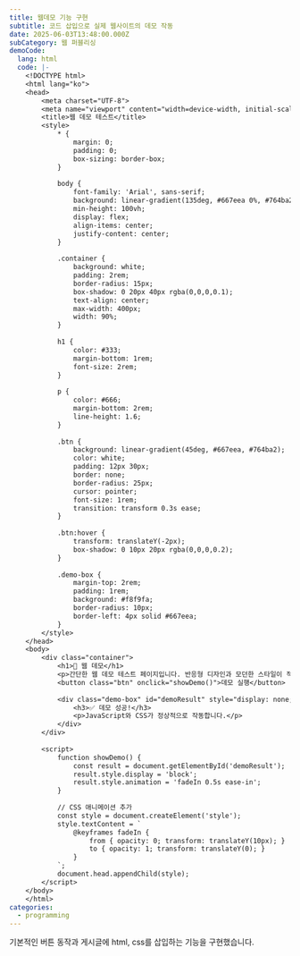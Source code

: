 ```yaml
---
title: 웹데모 기능 구현
subtitle: 코드 삽입으로 실제 웹사이트의 데모 작동
date: 2025-06-03T13:48:00.000Z
subCategory: 웹 퍼블리싱
demoCode:
  lang: html
  code: |-
    <!DOCTYPE html>
    <html lang="ko">
    <head>
        <meta charset="UTF-8">
        <meta name="viewport" content="width=device-width, initial-scale=1.0">
        <title>웹 데모 테스트</title>
        <style>
            * {
                margin: 0;
                padding: 0;
                box-sizing: border-box;
            }
            
            body {
                font-family: 'Arial', sans-serif;
                background: linear-gradient(135deg, #667eea 0%, #764ba2 100%);
                min-height: 100vh;
                display: flex;
                align-items: center;
                justify-content: center;
            }
            
            .container {
                background: white;
                padding: 2rem;
                border-radius: 15px;
                box-shadow: 0 20px 40px rgba(0,0,0,0.1);
                text-align: center;
                max-width: 400px;
                width: 90%;
            }
            
            h1 {
                color: #333;
                margin-bottom: 1rem;
                font-size: 2rem;
            }
            
            p {
                color: #666;
                margin-bottom: 2rem;
                line-height: 1.6;
            }
            
            .btn {
                background: linear-gradient(45deg, #667eea, #764ba2);
                color: white;
                padding: 12px 30px;
                border: none;
                border-radius: 25px;
                cursor: pointer;
                font-size: 1rem;
                transition: transform 0.3s ease;
            }
            
            .btn:hover {
                transform: translateY(-2px);
                box-shadow: 0 10px 20px rgba(0,0,0,0.2);
            }
            
            .demo-box {
                margin-top: 2rem;
                padding: 1rem;
                background: #f8f9fa;
                border-radius: 10px;
                border-left: 4px solid #667eea;
            }
        </style>
    </head>
    <body>
        <div class="container">
            <h1>🚀 웹 데모</h1>
            <p>간단한 웹 데모 테스트 페이지입니다. 반응형 디자인과 모던한 스타일이 적용되었습니다.</p>
            <button class="btn" onclick="showDemo()">데모 실행</button>
            
            <div class="demo-box" id="demoResult" style="display: none;">
                <h3>✅ 데모 성공!</h3>
                <p>JavaScript와 CSS가 정상적으로 작동합니다.</p>
            </div>
        </div>
        
        <script>
            function showDemo() {
                const result = document.getElementById('demoResult');
                result.style.display = 'block';
                result.style.animation = 'fadeIn 0.5s ease-in';
            }
            
            // CSS 애니메이션 추가
            const style = document.createElement('style');
            style.textContent = `
                @keyframes fadeIn {
                    from { opacity: 0; transform: translateY(10px); }
                    to { opacity: 1; transform: translateY(0); }
                }
            `;
            document.head.appendChild(style);
        </script>
    </body>
    </html>
categories:
  - programming
---
```

기본적인 버튼 동작과 게시글에 html, css를 삽입하는 기능을 구현했습니다.
